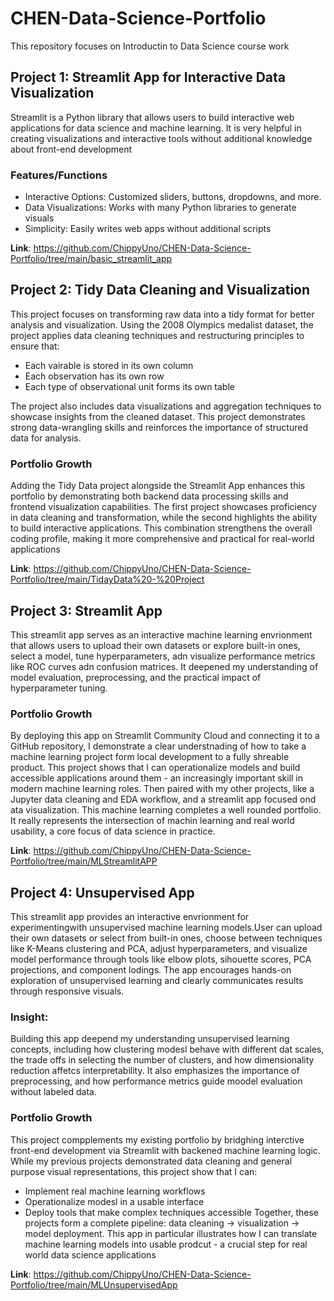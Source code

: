 # CHEN-Data-Science-Portfolio
This repository focuses on Introductin to Data Science course work

## Project 1: Streamlit App for Interactive Data Visualization
Streamlit is a Python library that allows users to build interactive web applications for data science and machine learning. It is very helpful in creating visualizations and interactive tools without additional knowledge about front-end development

### Features/Functions
* Interactive Options: Customized sliders, buttons, dropdowns, and more.
* Data Visualizations: Works with many Python libraries to generate visuals
* Simplicity: Easily writes web apps without additional scripts

**Link**: https://github.com/ChippyUno/CHEN-Data-Science-Portfolio/tree/main/basic_streamlit_app

## Project 2: Tidy Data Cleaning and Visualization 
This project focuses on transforming raw data into a tidy format for better analysis and visualization. Using the 2008 Olympics medalist dataset, the project applies data cleaning techniques and restructuring principles to ensure that:
* Each vairable is stored in its own column
* Each observation has its own row
* Each type of observational unit forms its own table

The project also includes data visualizations and aggregation techniques to showcase insights from the cleaned dataset. This project demonstrates strong data-wrangling skills and reinforces the importance of structured data for analysis.

### Portfolio Growth
Adding the Tidy Data project alongside the Streamlit App enhances this portfolio by demonstrating both backend data processing skills and frontend visualization capabilities. The first project showcases proficiency in data cleaning and transformation, while the second highlights the ability to build interactive applications. This combination strengthens the overall coding profile, making it more comprehensive and practical for real-world applications

**Link**: https://github.com/ChippyUno/CHEN-Data-Science-Portfolio/tree/main/TidayData%20-%20Project

## Project 3: Streamlit App
This streamlit app serves as an interactive machine learning envrionment that allows users to upload their own datasets or explore built-in ones, select a model, tune hyperparameters, adn visualize performance metrics like ROC curves adn confusion matrices. It deepened my understanding of model evaluation, preprocessing, and the practical impact of hyperparameter tuning. 

### Portfolio Growth
By deploying this app on Streamlit Community Cloud and connecting it to a GitHub repository, I demonstrate a clear understnading of how to take a machine learning project form local development to a fully shreable product. This project shows that I can operationalize models and build accessible applications around them - an increasingly important skill in modern machine learning roles. Then paired with my other projects, like a Jupyter data cleaning and EDA workflow, and a streamlit app focused ond ata visualization. This machine learning completes a well rounded portfolio. It really represents the intersection of machin learning and real world usability, a core focus of data science in practice. 

**Link**: https://github.com/ChippyUno/CHEN-Data-Science-Portfolio/tree/main/MLStreamlitAPP


## Project 4: Unsupervised App
This streamlit app provides an interactive envrionment for experimentingwith unsupervised machine learning models.User can upload their own datasets or select from built-in ones, choose between techniques like K-Means clustering and PCA, adjust hyperparameters, and visualize model performance through tools like elbow plots, sihouette scores, PCA projections, and component lodings. The app encourages hands-on exploration of unsupervised learning and clearly communicates results through responsive visuals.

### Insight:
Building this app deepend my understanding unsupervised learning concepts, including how clustering modesl behave with different dat scales, the trade offs in selecting the number of clusters, and how dimensionality reduction affetcs interpretability. It also emphasizes the importance of preprocessing, and how performance metrics guide moodel evaluation without labeled data.

### Portfolio Growth
This project compplements my existing portfolio by bridghing interctive front-end development via Streamlit with backened machine learning logic. While my previous projects demonstrated data cleaning and general purpose visual representations, this project show that I can:
- Implement real machine learning workflows
- Operationalize modesl in a usable interface
- Deploy tools that make complex techniques accessible
Together, these projects form a complete pipeline: data cleaning -> visualization -> model deployment. This app in particular illustrates how I can translate machine learning models into usable prodcut - a crucial step for real world data science applications

**Link**: https://github.com/ChippyUno/CHEN-Data-Science-Portfolio/tree/main/MLUnsupervisedApp 
